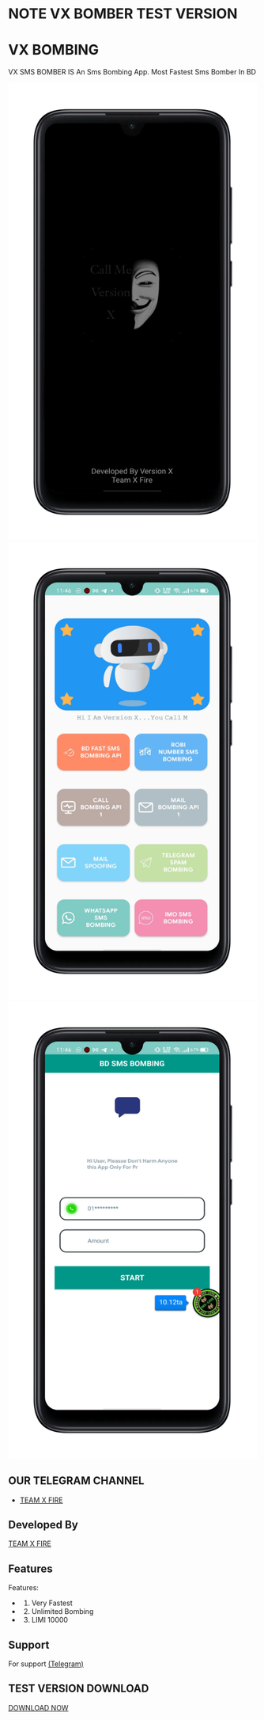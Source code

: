 # NOTE VX BOMBER TEST VERSION
# VX BOMBING
  VX SMS BOMBER IS An Sms Bombing App. Most Fastest Sms Bomber In BD
   
 ![Logo](1674506765949.png) 
 ![Logo](1674506774040.png)
 ![Logo](1674506786206.png) 
  
  
  
  
 ## OUR TELEGRAM CHANNEL
  
 - [TEAM X FIRE](https://t.me/TXF2022) 
  
  
 ## Developed By
  
  
 <a href="https://www.facebook.com/team.x.fire.official">TEAM X FIRE</a> 
  
  
 ## Features 
  
  
  
 Features:  
 - 1) Very Fastest 
 - 2) Unlimited Bombing
 - 3) LIMI 10000
  
  
  
  
 ## Support 
  
 For support <a href="https://t.me/TEAMXFIRE">(Telegram)</a>
  
  
 ## TEST VERSION DOWNLOAD  
 <a href="https://github.com/teamxfire/VXBOMBER/raw/main/VX%20SMS%20BOMBER_1.0Test%20Version.apk">DOWNLOAD NOW</a> 
 

